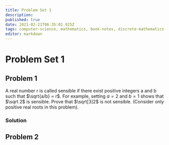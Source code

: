 ```yaml
---
title: Problem Set 1
description: 
published: true
date: 2021-02-21T06:35:01.925Z
tags: computer-science, mathematics, book-notes, discrete-mathematics
editor: markdown
---
```


# Problem Set 1

## Problem 1
A real number r is called sensible if there exist positive integers a and b such
that $\sqrt{a/b} = r$. For example, setting $a = 2$ and $b = 1$ shows that $\sqrt 2$ is sensible. Prove that $\sqrt[3]2$ is not sensible. (Consider only positive real roots in this problem).

### Solution

## Problem 2